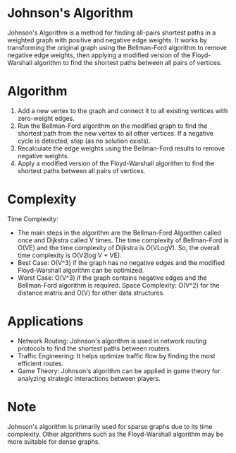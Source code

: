 # Johnson's Algorithm

Johnson's Algorithm is a method for finding all-pairs shortest paths in a weighted graph with positive and negative edge weights. It works by transforming the original graph using the Bellman-Ford algorithm to remove negative edge weights, then applying a modified version of the Floyd-Warshall algorithm to find the shortest paths between all pairs of vertices.

# Algorithm
1. Add a new vertex to the graph and connect it to all existing vertices with zero-weight edges.
2. Run the Bellman-Ford algorithm on the modified graph to find the shortest path from the new vertex to all other vertices. If a negative cycle is detected, stop (as no solution exists).
3. Recalculate the edge weights using the Bellman-Ford results to remove negative weights.
4. Apply a modified version of the Floyd-Warshall algorithm to find the shortest paths between all pairs of vertices.

# Complexity
Time Complexity:
- The main steps in the algorithm are the Bellman-Ford Algorithm called once and Dijkstra called V times. The time complexity of Bellman-Ford is O(VE) and the time 
complexity of Dijkstra is O(VLogV). So, the overall time complexity is O(V2log V + VE). 
- Best Case: O(V^3) if the graph has no negative edges and the modified Floyd-Warshall algorithm can be optimized.
- Worst Case: O(V^3) if the graph contains negative edges and the Bellman-Ford algorithm is required.
Space Complexity: O(V^2) for the distance matrix and O(V) for other data structures.

# Applications
- Network Routing: Johnson's algorithm is used in network routing protocols to find the shortest paths between routers.
- Traffic Engineering: It helps optimize traffic flow by finding the most efficient routes.
- Game Theory: Johnson's algorithm can be applied in game theory for analyzing strategic interactions between players.

# Note
Johnson's algorithm is primarily used for sparse graphs due to its time complexity. Other algorithms such as the Floyd-Warshall algorithm may be more suitable for dense graphs.
